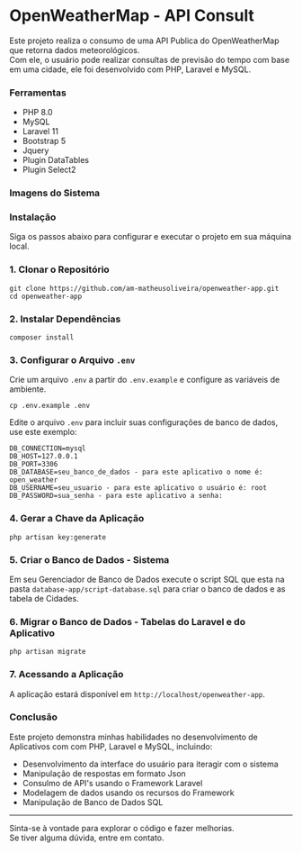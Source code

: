 # OpenWeatherMap - API Consult

Este projeto realiza o consumo de uma API Publica do OpenWeatherMap que retorna dados meteorológicos.</br>
Com ele, o usuário pode realizar consultas de previsão do tempo com base em uma cidade, ele foi desenvolvido com PHP, Laravel e MySQL.

### Ferramentas
* PHP 8.0
* MySQL
* Laravel 11
* Bootstrap 5
* Jquery
* Plugin DataTables
* Plugin Select2


### Imagens do Sistema

### Instalação
Siga os passos abaixo para configurar e executar o projeto em sua máquina local.
### 1. Clonar o Repositório
```
git clone https://github.com/am-matheusoliveira/openweather-app.git
cd openweather-app
```
### 2. Instalar Dependências
```
composer install
```
### 3. Configurar o Arquivo `.env`
Crie um arquivo `.env` a partir do `.env.example` e configure as variáveis de ambiente.</br>
```
cp .env.example .env
```
Edite o arquivo `.env` para incluir suas configurações de banco de dados, use este exemplo:
```
DB_CONNECTION=mysql
DB_HOST=127.0.0.1
DB_PORT=3306
DB_DATABASE=seu_banco_de_dados - para este aplicativo o nome é: open_weather
DB_USERNAME=seu_usuario - para este aplicativo o usuário é: root
DB_PASSWORD=sua_senha - para este aplicativo a senha: 
```
### 4. Gerar a Chave da Aplicação
```
php artisan key:generate
```
### 5. Criar o Banco de Dados - Sistema
Em seu Gerenciador de Banco de Dados execute o script SQL que esta na pasta `database-app/script-database.sql` para criar o banco de dados e as tabela de Cidades.

### 6. Migrar o Banco de Dados - Tabelas do Laravel e do Aplicativo
```
php artisan migrate
```
### 7. Acessando a Aplicação
A aplicação estará disponível em `http://localhost/openweather-app`.<br>

### Conclusão

Este projeto demonstra minhas habilidades no desenvolvimento de Aplicativos com com PHP, Laravel e MySQL, incluindo:
* Desenvolvimento da interface do usuário para iteragir com o sistema
* Manipulação de respostas em formato Json
* Consulmo de API's usando o Framework Laravel
* Modelagem de dados usando os recursos do Framework
* Manipulação de Banco de Dados SQL
---
Sinta-se à vontade para explorar o código e fazer melhorias.<br>
Se tiver alguma dúvida, entre em contato.